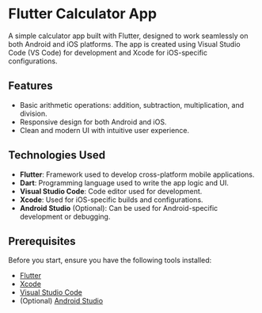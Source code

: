 # Flutter Calculator App

A simple calculator app built with Flutter, designed to work seamlessly on both Android and iOS platforms. The app is created using Visual Studio Code (VS Code) for development and Xcode for iOS-specific configurations.

## Features

- Basic arithmetic operations: addition, subtraction, multiplication, and division.
- Responsive design for both Android and iOS.
- Clean and modern UI with intuitive user experience.

## Technologies Used

- **Flutter**: Framework used to develop cross-platform mobile applications.
- **Dart**: Programming language used to write the app logic and UI.
- **Visual Studio Code**: Code editor used for development.
- **Xcode**: Used for iOS-specific builds and configurations.
- **Android Studio** (Optional): Can be used for Android-specific development or debugging.

## Prerequisites

Before you start, ensure you have the following tools installed:

- [Flutter](https://flutter.dev/docs/get-started/install)
- [Xcode](https://developer.apple.com/xcode/)
- [Visual Studio Code](https://code.visualstudio.com/)
- (Optional) [Android Studio](https://developer.android.com/studio)
